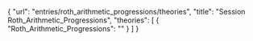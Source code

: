 {
    "url": "entries/roth_arithmetic_progressions/theories",
    "title": "Session Roth_Arithmetic_Progressions",
    "theories": [
        {
            "Roth_Arithmetic_Progressions": ""
        }
    ]
}